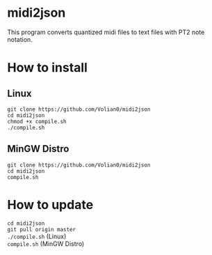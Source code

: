 # midi2json
This program converts quantized midi files to text files with PT2 note notation.
# How to install
## Linux
`git clone https://github.com/Volian0/midi2json`  
`cd midi2json`  
`chmod +x compile.sh`  
`./compile.sh`  
## MinGW Distro
`git clone https://github.com/Volian0/midi2json`  
`cd midi2json`  
`compile.sh`  
# How to update
`cd midi2json`  
`git pull origin master`  
`./compile.sh` (Linux)  
`compile.sh` (MinGW Distro)  
